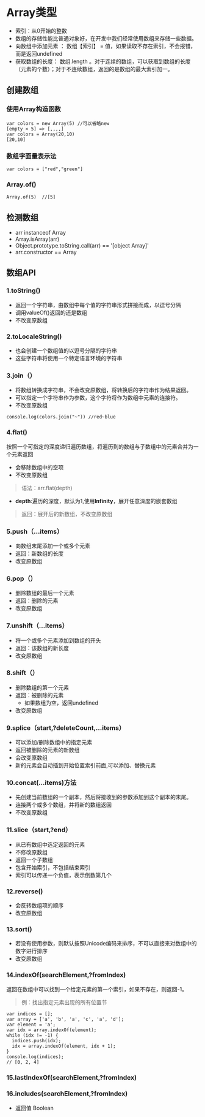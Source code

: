 # Array类型
- 索引：从0开始的整数
- 数组的存储性能比普通对象好，在开发中我们经常使用数组来存储一些数据。
- 向数组中添加元素 ： 数组【索引】 = 值，如果读取不存在索引，不会报错，而是返回undefined
- 获取数组的长度： 数组.length 。对于连续的数组，可以获取到数组的长度（元素的个数）；对于不连续数组，返回的是数组的最大索引加一。
## 创建数组
### 使用Array构造函数
```
var colors = new Array(5) //可以省略new
[empty × 5] => [,,,,]
var colors = Array(20,10)
[20,10]
```
### 数组字面量表示法
```
var colors = ["red","green"]
```
### Array.of()
```
Array.of(5)  //[5]
```

## 检测数组
- arr instanceof Array
- Array.isArray(arr)
- Object.prototype.toString.call(arr) == '[object Array]'
- arr.constructor == Array

## 数组API
### 1.toString()  
- 返回一个字符串，由数组中每个值的字符串形式拼接而成，以逗号分隔
- 调用valueOf()返回的还是数组
- 不改变原数组
### 2.toLocaleString()  
- 也会创建一个数组值的以逗号分隔的字符串
- 这些字符串将使用一个特定语言环境的字符串

### 3.join（）  
- 将数组转换成字符串，不会改变原数组，将转换后的字符串作为结果返回。
- 可以指定一个字符串作为参数，这个字符将作为数组中元素的连接符。
- 不改变原数组
```
console.log(colors.join("~")) //red~blue
```
### 4.flat()  
按照一个可指定的深度递归遍历数组，将遍历到的数组与子数组中的元素合并为一个元素返回
- 会移除数组中的空项
- 不改变原数组
> 语法：arr.flat(depth)
- **depth**:遍历的深度，默认为1,使用**Infinity**，展开任意深度的嵌套数组
> 返回：展开后的新数组，不改变原数组

### 5.push（...items）
- 向数组末尾添加一个或多个元素
- 返回：新数组的长度
- 改变原数组
### 6.pop（）
- 删除数组的最后一个元素
- 返回：删除的元素
- 改变原数组
### 7.unshift（...items）
- 将一个或多个元素添加到数组的开头
- 返回：该数组的新长度
- 改变原数组
### 8.shift（）
- 删除数组的第一个元素
- 返回：被删除的元素
  - 如果数组为空，返回undefined
- 改变原数组
### 9.splice（start,?deleteCount,...items）
- 可以添加/删除数组中的指定元素
- 返回被删除的元素的新数组
- 会改变原数组
- 新的元素会自动插到开始位置索引前面,可以添加、替换元素

### 10.concat(...items)方法
- 先创建当前数组的一个副本，然后将接收到的参数添加到这个副本的末尾。
- 连接两个或多个数组，并将新的数组返回
- 不改变原数组

### 11.slice（start,?end）
- 从已有数组中选定返回的元素
- 不修改原数组
- 返回一个子数组
- 包含开始索引，不包括结束索引
- 索引可以传递一个负值，表示倒数第几个

### 12.reverse()
- 会反转数组项的顺序
- 改变原数组
### 13.sort()
- 若没有使用参数，则默认按照Unicode编码来排序，不可以直接来对数组中的数字进行排序
- 改变原数组  

### 14.indexOf(searchElement,?fromIndex)
返回在数组中可以找到一个给定元素的第一个索引，如果不存在，则返回-1。

> 例：找出指定元素出现的所有位置节
```
var indices = [];
var array = ['a', 'b', 'a', 'c', 'a', 'd'];
var element = 'a';
var idx = array.indexOf(element);
while (idx != -1) {
  indices.push(idx);
  idx = array.indexOf(element, idx + 1);
}
console.log(indices);
// [0, 2, 4]
```

### 15.lastIndexOf(searchElement,?fromIndex)

### 16.includes(searchElement,?fromIndex)
- 返回值 Boolean
